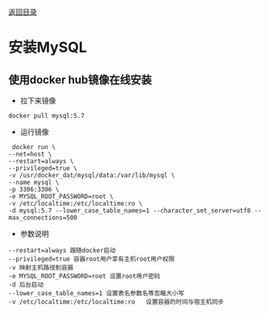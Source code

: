 [返回目录](/README.md)

# 安装MySQL

## 使用docker hub镜像在线安装

* 拉下来镜像

```
docker pull mysql:5.7
```

* 运行镜像

```
 docker run \
--net=host \
--restart=always \
--privileged=true \
-v /usr/docker_dat/mysql/data:/var/lib/mysql \
--name mysql \
-p 3306:3306 \
-e MYSQL_ROOT_PASSWORD=root \
-v /etc/localtime:/etc/localtime:ro \
-d mysql:5.7 --lower_case_table_names=1 --character_set_server=utf8 --max_connections=500
```

* 参数说明

```
--restart=always 跟随docker启动  
--privileged=true 容器root用户享有主机root用户权限  
-v 映射主机路径到容器  
-e MYSQL_ROOT_PASSWORD=root 设置root用户密码  
-d 后台启动  
--lower_case_table_names=1 设置表名参数名等忽略大小写 
-v /etc/localtime:/etc/localtime:ro   设置容器的时间与宿主机同步
```




